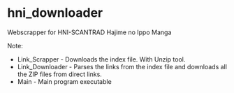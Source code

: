 # hni_downloader
Webscrapper for HNI-SCANTRAD Hajime no Ippo Manga

Note:
* Link_Scrapper - Downloads the index file. With Unzip tool.
* Link_Downloader - Parses the links from the index file and downloads all the ZIP files from direct links.
* Main - Main program executable
